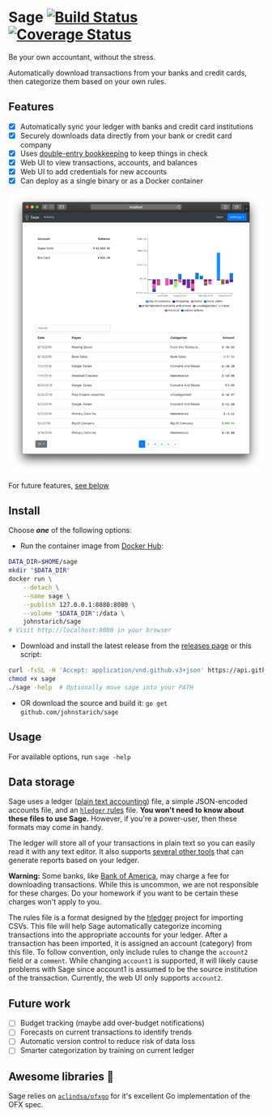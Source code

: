 # Sage [![Build Status](https://travis-ci.com/JohnStarich/sage.svg?branch=master)](https://travis-ci.com/JohnStarich/sage) [![Coverage Status](https://coveralls.io/repos/github/JohnStarich/sage/badge.svg?branch=master)](https://coveralls.io/github/JohnStarich/sage?branch=master)

Be your own accountant, without the stress.

Automatically download transactions from your banks and credit cards, then categorize them based on your own rules.

## Features

* [x] Automatically sync your ledger with banks and credit card institutions
* [x] Securely downloads data directly from your bank or credit card company
* [x] Uses [double-entry bookkeeping][] to keep things in check
* [x] Web UI to view transactions, accounts, and balances
* [x] Web UI to add credentials for new accounts 
* [x] Can deploy as a single binary or as a Docker container

![Activity page demo](.github/media/activity.png)

For future features, [see below](#future-work)

[double-entry bookkeeping]: https://en.wikipedia.org/wiki/Double-entry_bookkeeping_system

## Install

Choose **_one_** of the following options:

* Run the container image from [Docker Hub](https://hub.docker.com/r/johnstarich/sage):
```bash
DATA_DIR=$HOME/sage
mkdir "$DATA_DIR"
docker run \
    --detach \
    --name sage \
    --publish 127.0.0.1:8080:8080 \
    --volume "$DATA_DIR":/data \
    johnstarich/sage
# Visit http://localhost:8080 in your browser
```
* Download and install the latest release from the [releases page](https://github.com/JohnStarich/sage/releases/latest) or this script:
```bash
curl -fsSL -H 'Accept: application/vnd.github.v3+json' https://api.github.com/repos/JohnStarich/sage/releases/latest | grep browser_download_url | cut -d '"' -f 4 | grep -i "$(uname -s)-$(uname -m)" | xargs curl -fSL -o sage
chmod +x sage
./sage -help  # Optionally move sage into your PATH
```
* OR download the source and build it: `go get github.com/johnstarich/sage`

## Usage

For available options, run `sage -help`

## Data storage

Sage uses a ledger ([plain text accounting][]) file, a simple JSON-encoded accounts file, and an [`hledger` rules][hledger rules] file.
**You won't need to know about these files to use Sage.** However, if you're a power-user, then these formats may come in handy.

[plain text accounting]: https://plaintextaccounting.org
[hledger rules]: https://hledger.org/csv.html#csv-rules

The ledger will store all of your transactions in plain text so you can easily read it with any text editor. It also supports [several other tools][ledger tools] that can generate reports based on your ledger.

**Warning:** Some banks, like [Bank of America][], may charge a fee for downloading transactions. While this is uncommon, we are not responsible for these charges. Do your homework if you want to be certain these charges won't apply to you.

[Bank of America]: https://wiki.gnucash.org/wiki/OFX_Direct_Connect_Bank_Settings#BofA.2C_CA

The rules file is a format designed by the [hledger][] project for importing CSVs. This file will help Sage automatically categorize incoming transactions into the appropriate accounts for your ledger. After a transaction has been imported, it is assigned an account (category) from this file. To follow convention, only include rules to change the `account2` field or a `comment`. While changing `account1` is supported, it will likely cause problems with Sage since account1 is assumed to be the source institution of the transaction.
Currently, the web UI only supports `account2`.

[hledger]: https://github.com/simonmichael/hledger
[ledger tools]: https://plaintextaccounting.org/#plain-text-accounting-tools

## Future work

* [ ] Budget tracking (maybe add over-budget notifications)
* [ ] Forecasts on current transactions to identify trends
* [ ] Automatic version control to reduce risk of data loss
* [ ] Smarter categorization by training on current ledger

## Awesome libraries 👏

Sage relies on [`aclindsa/ofxgo`](https://github.com/aclindsa/ofxgo) for it's excellent Go implementation of the OFX spec.
